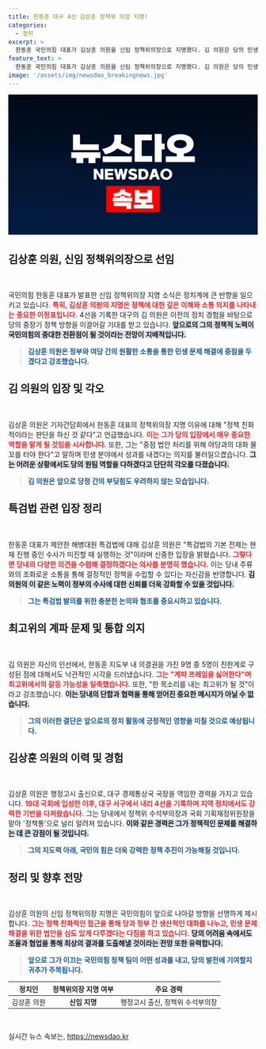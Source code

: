 ```yaml
---
title: 한동훈 대구 4선 김상훈 정책위 의장 지명!
categories:
  - 정치
excerpt: >
  한동훈 국민의힘 대표가 김상훈 의원을 신임 정책위의장으로 지명했다. 김 의원은 당의 민생 성과를 강조하며 당내 협력을 다짐, 계파 갈등 해소에 의지를 밝혔다. 클릭해 김상훈의 정책 비전과 당정의 향후 전략을 확인해보세요!
feature_text: >
  한동훈 국민의힘 대표가 김상훈 의원을 신임 정책위의장으로 지명했다. 김 의원은 당의 민생 성과를 강조하며 당내 협력을 다짐, 계파 갈등 해소에 의지를 밝혔다. 클릭해 김상훈의 정책 비전과 당정의 향후 전략을 확인해보세요!
image: '/assets/img/newsdao_breakingnews.jpg'
---
```


<p><img src="/assets/img/newsdao_breakingnews.jpg" alt="pcversion 속보" /></p>

<h2 data-ke-size="size26">김상훈 의원, 신임 정책위의장으로 선임</h2>

<p data-ke-size="size16">&nbsp;</p>

<p>국민의힘 한동훈 대표가 발표한 신임 정책위의장 지명 소식은 정치계에 큰 반향을 일으키고 있습니다. <b><span style="color: #ee2323;">특히, 김상훈 의원의 지명은 정책에 대한 깊은 이해와 소통 의지를 나타내는 중요한 이정표입니다.</span></b> 4선을 기록한 대구의 김 의원은 이전의 정치 경험을 바탕으로 당의 중장기 정책 방향을 이끌어갈 기대를 받고 있습니다. <b><span style="background-color: #21538527;">앞으로의 그의 정책적 노력이 국민의힘의 중대한 전환점이 될 것이라는 전망이 지배적입니다.</span></b></p>

<blockquote>
<p><b><span style="color: #1a5490;">김상훈 의원은 정부와 여당 간의 원활한 소통을 통한 민생 문제 해결에 중점을 두겠다고 강조했습니다.</span></b></p>
</blockquote>

<h2 data-ke-size="size26">김 의원의 입장 및 각오</h2>

<p data-ke-size="size16">&nbsp;</p>

<p>김상훈 의원은 기자간담회에서 한동훈 대표의 정책위의장 지명 이유에 대해 "정책 친화적이라는 판단을 하신 것 같다"고 언급했습니다. <b><span style="color: #ee2323;">이는 그가 당의 입장에서 매우 중요한 역할을 맡게 될 것임을 시사합니다.</span></b> 또한, 그는 "중점 법안 처리를 위해 야당과의 대화 물꼬를 터야 한다"고 말하며 민생 분야에서 성과를 내겠다는 의지를 불러일으켰습니다. <b><span style="background-color: #21538527;">그는 어려운 상황에서도 당의 원팀 역할을 다하겠다고 단단히 각오를 다졌습니다.</span></b></p>

<blockquote>
<p><b><span style="color: #1a5490;">김 의원은 앞으로 당정 간의 부딪힘도 우려하지 않는 모습입니다.</span></b></p>
</blockquote>

<h2 data-ke-size="size26">특검법 관련 입장 정리</h2>

<p data-ke-size="size16">&nbsp;</p>

<p>한동훈 대표가 제안한 해병대원 특검법에 대해 김상훈 의원은 "특검법의 기본 전제는 현재 진행 중인 수사가 미진할 때 실행하는 것"이라며 신중한 입장을 밝혔습니다. <b><span style="color: #ee2323;">그렇다면 당내의 다양한 의견을 수렴해 결정하겠다는 의사를 분명히 했습니다.</span></b> 이는 당내 주류와의 조화로운 소통을 통해 결정적인 정책을 수립할 수 있다는 자신감을 반영합니다. <b><span style="background-color: #21538527;">김 의원의 이 같은 노력이 정부의 수사에 대한 신뢰를 더욱 강화할 수 있을 것입니다.</span></b></p>

<blockquote>
<p><b><span style="color: #1a5490;">그는 특검법 발의를 위한 충분한 논의와 협조를 중요시하고 있습니다.</span></b></p>
</blockquote>

<h2 data-ke-size="size26">최고위의 계파 문제 및 통합 의지</h2>

<p data-ke-size="size16">&nbsp;</p>

<p>김 의원은 자신의 인선에서, 한동훈 지도부 내 의결권을 가진 9명 중 5명이 친한계로 구성된 점에 대해서도 낙관적인 시각을 드러냈습니다. <b><span style="color: #ee2323;">그는 "계파 프레임을 싫어한다"며 최고위에서의 갈등 가능성을 일축했습니다.</span></b> 또한, "한 목소리를 내는 최고위가 될 것"이라고 강조했습니다. <b><span style="background-color: #21538527;">이는 당내의 단합과 협력을 통해 얻어진 중요한 메시지가 아닐 수 없습니다.</span></b></p>

<blockquote>
<p><b><span style="color: #1a5490;">그의 이러한 결단은 앞으로의 정치 활동에 긍정적인 영향을 미칠 것으로 예상됩니다.</span></b></p>
</blockquote>

<h2 data-ke-size="size26">김상훈 의원의 이력 및 경험</h2>

<p data-ke-size="size16">&nbsp;</p>

<p>김상훈 의원은 행정고시 출신으로, 대구 경제통상국 국장을 역임한 경력을 가지고 있습니다. <b><span style="color: #ee2323;">19대 국회에 입성한 이후, 대구 서구에서 내리 4선을 기록하며 지역 정치에서도 강력한 기반을 다져왔습니다.</span></b> 그는 당내에서 정책위 수석부의장과 국회 기획재정위원장을 맡아 '정책통'으로 널리 알려져 있습니다. <b><span style="background-color: #21538527;">이와 같은 경력은 그가 정책적인 문제를 해결하는 데 큰 강점이 될 것입니다.</span></b> </p>

<blockquote>
<p><b><span style="color: #1a5490;">그의 지도력 아래, 국민의 힘은 더욱 강력한 정책 추진이 가능해질 것입니다.</span></b></p>
</blockquote>

<h2 data-ke-size="size26">정리 및 향후 전망</h2>

<p data-ke-size="size16">&nbsp;</p>

<p>김상훈 의원의 신임 정책위의장 지명은 국민의힘이 앞으로 나아갈 방향을 선명하게 제시합니다. <b><span style="color: #ee2323;">그는 정책 친화적인 접근을 통해 당과 정부 간 생산적인 대화를 나누고, 민생 문제 해결을 위한 법안을 심도 있게 다루겠다는 다짐을 하고 있습니다.</span></b> <b><span style="background-color: #21538527;">당의 어려움 속에서도 조율과 협업을 통해 최상의 결과를 도출해낼 것이라는 전망 또한 유력합니다.</span></b> </p>

<blockquote>
<p><b><span style="color: #1a5490;">앞으로 그가 이끄는 국민의힘 정책 팀이 어떤 성과를 내고, 당의 발전에 기여할지 귀추가 주목됩니다.</span></b></p>
</blockquote>

<table style="width: 100%;">
  <thead>
    <tr>
      <th style="text-align: center;">정치인</th>
      <th style="text-align: center;">정책위의장 지명 여부</th>
      <th style="text-align: center;">주요 경력</th>
    </tr>
  </thead>
  <tbody>
    <tr>
      <td style="text-align: center;">김상훈 의원</td>
      <td style="text-align: center; height: 17px;"><b>신임 지명</b></td>
      <td style="text-align: center;">행정고시 출신, 정책위 수석부의장</td>
    </tr>
  </tbody>
</table>

<p data-ke-size="size16">&nbsp;</p>
실시간 뉴스 속보는, <a href="https://newsdao.kr" rel="dofollow">https://newsdao.kr</a>



